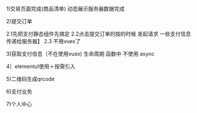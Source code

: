 1)交易页面完成(商品清单)
动态展示服务器数据完成




2)提交订单



2.1先把支付静态组件先搞定
2.2点击提交订单的按的时候  发起请求 一些支付信息传递给服务器】
2.3 不用vuex了 


3)获取支付信息（不在使用vuex)
生命周期 函数中 不使用 async


4）elementuI使用＋按需引入


5)二维码生成qrcode


6)支付业务


7)个人中心
